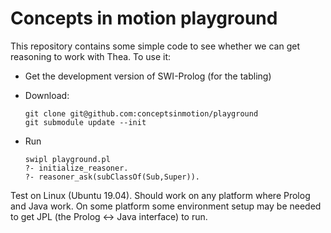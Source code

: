 # Concepts in motion playground

This repository contains some simple code  to   see  whether  we can get
reasoning to work with Thea.  To use it:

  - Get the development version of SWI-Prolog (for the tabling)
  - Download:

    ```
    git clone git@github.com:conceptsinmotion/playground
    git submodule update --init
    ```
  - Run
    ```
    swipl playground.pl
    ?- initialize_reasoner.
    ?- reasoner_ask(subClassOf(Sub,Super)).
    ```

Test on Linux (Ubuntu 19.04). Should work   on any platform where Prolog
and Java work. On some platform some  environment setup may be needed to
get JPL (the Prolog <-> Java interface) to run.
